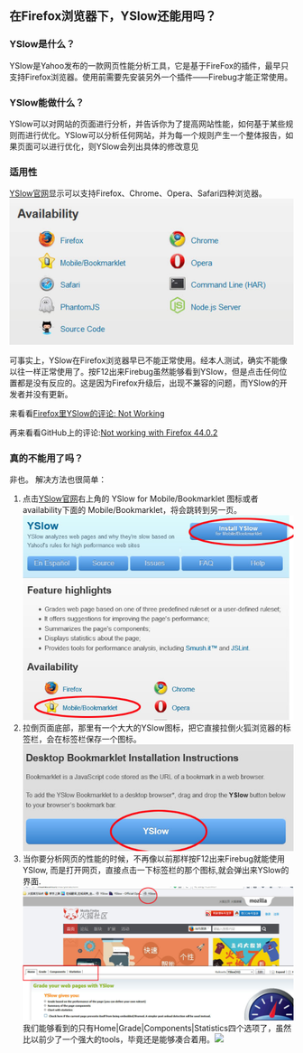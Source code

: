 ## 在Firefox浏览器下，YSlow还能用吗？

### YSlow是什么？
YSlow是Yahoo发布的一款网页性能分析工具，它是基于FireFox的插件，最早只支持Firefox浏览器。使用前需要先安装另外一个插件——Firebug才能正常使用。

### YSlow能做什么？
YSlow可以对网站的页面进行分析，并告诉你为了提高网站性能，如何基于某些规则而进行优化。YSlow可以分析任何网站，并为每一个规则产生一个整体报告，如果页面可以进行优化，则YSlow会列出具体的修改意见

### 适用性
[YSlow官网](http://yslow.org/)显示可以支持Firefox、Chrome、Opera、Safari四种浏览器。
![](../images/yslow_01.jpg)

可事实上，YSlow在Firefox浏览器早已不能正常使用。经本人测试，确实不能像以往一样正常使用了。按F12出来Firebug虽然能够看到YSlow，但是点击任何位置都是没有反应的。这是因为Firefox升级后，出现不兼容的问题，而YSlow的开发者并没有更新。

来看看[Firefox里YSlow的评论: Not Working](https://addons.mozilla.org/en-US/firefox/addon/yslow/)

再来看看GitHub上的评论:[Not working with Firefox 44.0.2 ](https://github.com/marcelduran/yslow/issues)

### 真的不能用了吗？
非也。
解决方法也很简单：

1.  点击[YSlow官网](http://yslow.org/)右上角的 YSlow for Mobile/Bookmarklet 图标或者availability下面的 Mobile/Bookmarklet，将会跳转到另一页。![YSlow for Mobile/Bookmarklet](../images/yslow02.jpg)
2.  拉倒页面底部，那里有一个大大的YSlow图标，把它直接拉倒火狐浏览器的标签栏，会在标签栏保存一个图标。![](../images/yslow03.jpg)
3.  当你要分析网页的性能的时候，不再像以前那样按F12出来Firebug就能使用YSlow, 而是打开网页，直接点击一下标签栏的那个图标,就会弹出来YSlow的界面.![](../images/yslow04.jpg)
我们能够看到的只有Home|Grade|Components|Statistics四个选项了，虽然比以前少了一个强大的tools，毕竟还是能够凑合着用。![](../images/yslow06.jpg)

